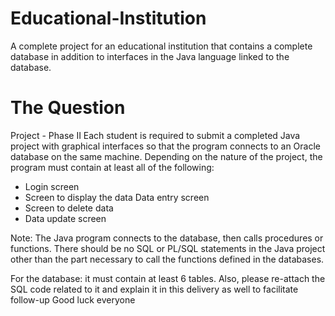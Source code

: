 # Educational-Institution

A complete project for an educational institution that contains a complete database in addition to interfaces in the Java language linked to the database.

# The Question
Project - Phase II
Each student is required to submit a completed Java project with graphical interfaces so that the program connects to an Oracle database on the same machine.
Depending on the nature of the project, the program must contain at least all of the following:
- Login screen
- Screen to display the data
Data entry screen
- Screen to delete data
- Data update screen

Note: The Java program connects to the database, then calls procedures or functions. There should be no SQL or PL/SQL statements in the Java project other than the part necessary to call the functions defined in the databases.

For the database: it must contain at least 6 tables. Also, please re-attach the SQL code related to it and explain it in this delivery as well to facilitate follow-up
Good luck everyone
